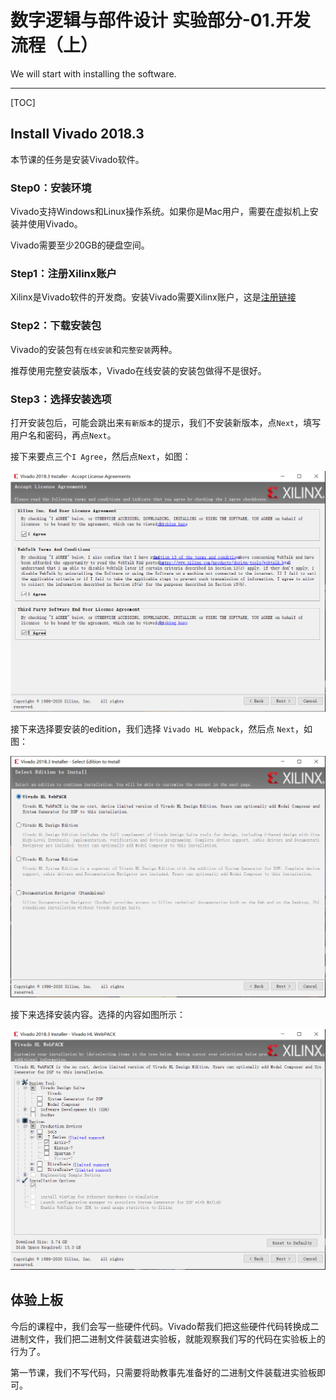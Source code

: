 # 数字逻辑与部件设计 实验部分-01.开发流程（上）

We will start with installing the software.

------

[TOC]

## Install Vivado 2018.3

本节课的任务是安装Vivado软件。

### Step0：安装环境

Vivado支持Windows和Linux操作系统。如果你是Mac用户，需要在虚拟机上安装并使用Vivado。

Vivado需要至少20GB的硬盘空间。

### Step1：注册Xilinx账户

Xilinx是Vivado软件的开发商。安装Vivado需要Xilinx账户，这是[注册链接](https://china.xilinx.com/registration/create-account.html)

### Step2：下载安装包

Vivado的安装包有`在线安装`和`完整安装`两种。

推荐使用完整安装版本，Vivado在线安装的安装包做得不是很好。

### Step3：选择安装选项

打开安装包后，可能会跳出来`有新版本`的提示，我们不安装新版本，点`Next`，填写用户名和密码，再点`Next`。

接下来要点三个`I Agree`，然后点`Next`，如图：

![agree](assets/agree.PNG)

接下来选择要安装的edition，我们选择 `Vivado HL Webpack`，然后点 `Next`，如图：

![edition](assets/edition.PNG)

接下来选择安装内容。选择的内容如图所示：

![customize](assets/customize.PNG)



## 体验上板

今后的课程中，我们会写一些硬件代码。Vivado帮我们把这些硬件代码转换成二进制文件，我们把二进制文件装载进实验板，就能观察我们写的代码在实验板上的行为了。

第一节课，我们不写代码，只需要将助教事先准备好的二进制文件装载进实验板即可。